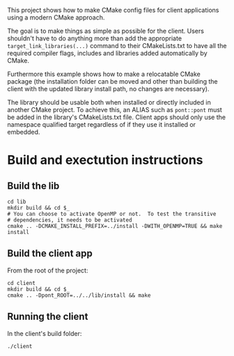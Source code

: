 This project shows how to make CMake config files for client applications using
a modern CMake approach.

The goal is to make things as simple as possible for the client.  Users
shouldn't have to do anything more than add the appropriate
`target_link_libraries(...)` command to their CMakeLists.txt to have all the
required compiler flags, includes and libraries added automatically by CMake.

Furthermore this example shows how to make a relocatable CMake package (the
installation folder can be moved and other than building the client with the
updated library install path, no changes are necessary).

The library should be usable both when installed or directly included in
another CMake project.  To achieve this, an ALIAS such as `pont::pont` must be
added in the library's CMakeLists.txt file.  Client apps should only use the
namespace qualified target regardless of if they use it installed or embedded.


# Build and exectution instructions

## Build the lib
```
cd lib
mkdir build && cd $_
# You can choose to activate OpenMP or not.  To test the transitive
# dependencies, it needs to be activated
cmake .. -DCMAKE_INSTALL_PREFIX=../install -DWITH_OPENMP=TRUE && make install
```

## Build the client app

From the root of the project:
```
cd client
mkdir build && cd $_
cmake .. -Dpont_ROOT=../../lib/install && make
```

## Running the client
In the client's build folder:
```
./client
```